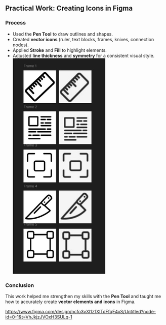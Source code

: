 ## Practical Work: Creating Icons in Figma

### Process
- Used the **Pen Tool** to draw outlines and shapes.  
- Created **vector icons** (ruler, text blocks, frames, knives, connection nodes).  
- Applied **Stroke** and **Fill** to highlight elements.  
- Adjusted **line thickness** and **symmetry** for a consistent visual style.  
![](./img/1.jpg)
### Conclusion
This work helped me strengthen my skills with the **Pen Tool** and taught me how to accurately create **vector elements and icons** in Figma.

https://www.figma.com/design/ncfo3vXl1z1XlTdFfqF4xS/Untitled?node-id=0-1&t=VhJkjzJVOxH3SULq-1